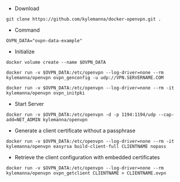 

* Download

`git clone https://github.com/kylemanna/docker-openvpn.git .`

* Command

`OVPN_DATA="ovpn-data-example"`

* Initialize

`docker volume create --name $OVPN_DATA`

`docker run -v $OVPN_DATA:/etc/openvpn --log-driver=none --rm kylemanna/openvpn ovpn_genconfig -u udp://VPN.SERVERNAME.COM`

`docker run -v $OVPN_DATA:/etc/openvpn --log-driver=none --rm -it kylemanna/openvpn ovpn_initpki`

* Start Server

`docker run -v $OVPN_DATA:/etc/openvpn -d -p 1194:1194/udp --cap-add=NET_ADMIN kylemanna/openvpn`

* Generate a client certificate without a passphrase

`docker run -v $OVPN_DATA:/etc/openvpn --log-driver=none --rm -it kylemanna/openvpn easyrsa build-client-full CLIENTNAME nopass`

* Retrieve the client configuration with embedded certificates

`docker run -v $OVPN_DATA:/etc/openvpn --log-driver=none --rm kylemanna/openvpn ovpn_getclient CLIENTNAME > CLIENTNAME.ovpn`









